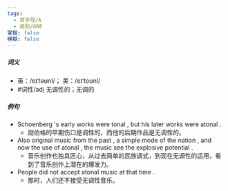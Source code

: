 ```yaml
---
tags:
  - 首字母/A
  - 级别/GRE
掌握: false
模糊: false
---
```

##### 词义
- 英：/eɪˈtəʊnl/； 美：/eɪˈtoʊnl/
- #词性/adj  无调性的；无调的
##### 例句
- Schoenberg 's early works were tonal , but his later works were atonal .
	- 勋伯格的早期伤口是调性的，而他的后期作品是无调性的。
- Also original music from the past , a simple mode of the nation , and now the use of atonal , the music see the explosive potential .
	- 音乐创作也独具匠心，从过去简单的民族调式，到现在无调性的运用，看到了音乐创作上潜在的爆发力。
- People did not accept atonal music at that time .
	- 那时，人们还不接受无调性音乐。

